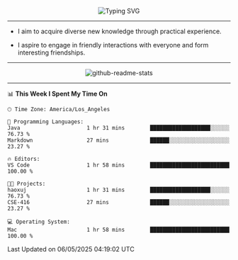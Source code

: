 <p align="center">
  <img src="https://readme-typing-svg.demolab.com?font=Fira+Code&weight=500&size=32&duration=2500&pause=1600&center=true&vCenter=true&random=false&width=1024&height=64&lines=Hi+there+%F0%9F%91%8B;I'm+delighted+you+could+make+it+here+%F0%9F%8E%89;I'm+Harry%2C+a+college+student+still+finding+my+way" alt="Typing SVG" />
</p>


---


- I aim to acquire diverse new knowledge through practical experience.

- I aspire to engage in friendly interactions with everyone and form interesting friendships.


---


<p align="center">
  <img src="https://github-readme-stats.vercel.app/api?username=Harry-Jing&show_icons=true" alt="github-readme-stats"/>
</p>


---

<!--START_SECTION:waka-->
📊 **This Week I Spent My Time On** 

```text
🕑︎ Time Zone: America/Los_Angeles

💬 Programming Languages: 
Java                     1 hr 31 mins        ███████████████████░░░░░░   76.73 % 
Markdown                 27 mins             ██████░░░░░░░░░░░░░░░░░░░   23.27 % 

🔥 Editors: 
VS Code                  1 hr 58 mins        █████████████████████████   100.00 % 

🐱‍💻 Projects: 
haoxuj                   1 hr 31 mins        ███████████████████░░░░░░   76.73 % 
CSE-416                  27 mins             ██████░░░░░░░░░░░░░░░░░░░   23.27 % 

💻 Operating System: 
Mac                      1 hr 58 mins        █████████████████████████   100.00 % 
```


 Last Updated on 06/05/2025 04:19:02 UTC
<!--END_SECTION:waka-->
